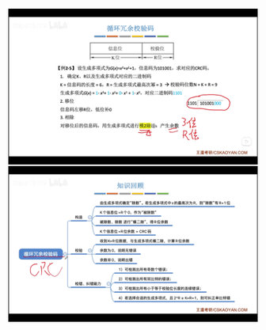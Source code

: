 


![输入图片说明](/imgs/2025-07-23/ZPuxmnMN97fYWvEf.png)![输入图片说明](/imgs/2025-07-23/GzrwLVGGzDRNSSFu.png)
<!--stackedit_data:
eyJoaXN0b3J5IjpbMjMyNzA4MzA1XX0=
-->